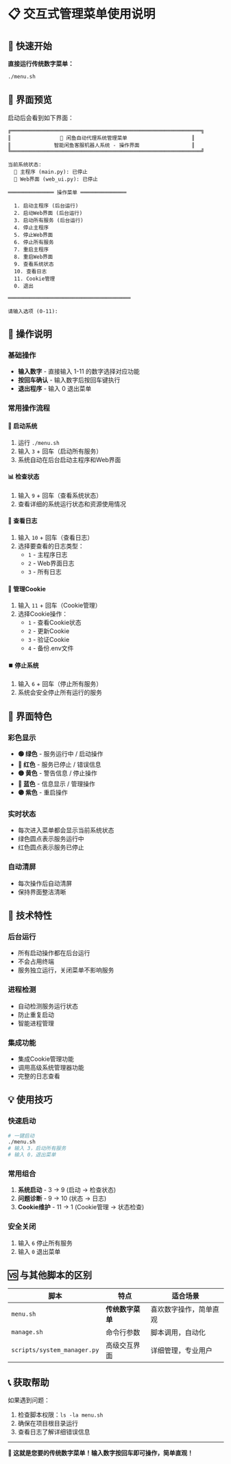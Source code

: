 # 📋 交互式管理菜单使用说明

## 🚀 快速开始

**直接运行传统数字菜单：**
```bash
./menu.sh
```

## 📱 界面预览

启动后会看到如下界面：

```
╔══════════════════════════════════════════════════════════════╗
║                🚀 闲鱼自动代理系统管理菜单                     ║
║              智能闲鱼客服机器人系统 - 操作界面                 ║
╚══════════════════════════════════════════════════════════════╝

当前系统状态:
  🔴 主程序 (main.py): 已停止
  🔴 Web界面 (web_ui.py): 已停止

═══════════════ 操作菜单 ═══════════════

  1. 启动主程序 (后台运行)
  2. 启动Web界面 (后台运行)
  3. 启动所有服务 (后台运行)
  4. 停止主程序
  5. 停止Web界面
  6. 停止所有服务
  7. 重启主程序
  8. 重启Web界面
  9. 查看系统状态
  10. 查看日志
  11. Cookie管理
  0. 退出

════════════════════════════════════════

请输入选项 (0-11): 
```

## 🎯 操作说明

### 基础操作
- **输入数字** - 直接输入 1-11 的数字选择对应功能
- **按回车确认** - 输入数字后按回车键执行
- **退出程序** - 输入 0 退出菜单

### 常用操作流程

#### 🚀 启动系统
1. 运行 `./menu.sh`
2. 输入 `3` + 回车（启动所有服务）
3. 系统自动在后台启动主程序和Web界面

#### 📊 检查状态
1. 输入 `9` + 回车（查看系统状态）
2. 查看详细的系统运行状态和资源使用情况

#### 📄 查看日志
1. 输入 `10` + 回车（查看日志）
2. 选择要查看的日志类型：
   - `1` - 主程序日志
   - `2` - Web界面日志
   - `3` - 所有日志

#### 🍪 管理Cookie
1. 输入 `11` + 回车（Cookie管理）
2. 选择Cookie操作：
   - `1` - 查看Cookie状态
   - `2` - 更新Cookie
   - `3` - 验证Cookie
   - `4` - 备份.env文件

#### ⏹️ 停止系统
1. 输入 `6` + 回车（停止所有服务）
2. 系统会安全停止所有运行的服务

## 🎨 界面特色

### 彩色显示
- **🟢 绿色** - 服务运行中 / 启动操作
- **🔴 红色** - 服务已停止 / 错误信息
- **🟡 黄色** - 警告信息 / 停止操作
- **🔵 蓝色** - 信息显示 / 管理操作
- **🟣 紫色** - 重启操作

### 实时状态
- 每次进入菜单都会显示当前系统状态
- 绿色圆点表示服务运行中
- 红色圆点表示服务已停止

### 自动清屏
- 每次操作后自动清屏
- 保持界面整洁清晰

## 🔧 技术特性

### 后台运行
- 所有启动操作都在后台运行
- 不会占用终端
- 服务独立运行，关闭菜单不影响服务

### 进程检测
- 自动检测服务运行状态
- 防止重复启动
- 智能进程管理

### 集成功能
- 集成Cookie管理功能
- 调用高级系统管理器功能
- 完整的日志查看

## 💡 使用技巧

### 快速启动
```bash
# 一键启动
./menu.sh
# 输入 3，启动所有服务
# 输入 0，退出菜单
```

### 常用组合
1. **系统启动** - 3 → 9 (启动 → 检查状态)
2. **问题诊断** - 9 → 10 (状态 → 日志)
3. **Cookie维护** - 11 → 1 (Cookie管理 → 状态检查)

### 安全关闭
1. 输入 `6` 停止所有服务
2. 输入 `0` 退出菜单

## 🆚 与其他脚本的区别

| 脚本 | 特点 | 适合场景 |
|------|------|----------|
| `menu.sh` | **传统数字菜单** | 喜欢数字操作，简单直观 |
| `manage.sh` | 命令行参数 | 脚本调用，自动化 |
| `scripts/system_manager.py` | 高级交互界面 | 详细管理，专业用户 |

## 📞 获取帮助

如果遇到问题：
1. 检查脚本权限：`ls -la menu.sh`
2. 确保在项目根目录运行
3. 查看日志了解详细错误信息

---

**🎉 这就是您要的传统数字菜单！输入数字按回车即可操作，简单直观！** 